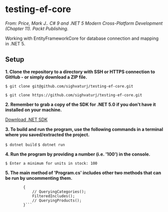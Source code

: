 # testing-ef-core
*From: Price, Mark J.. C# 9 and .NET 5 Modern Cross-Platform Development (Chapter 11). Packt Publishing.*

Working with EntityFrameworkCore for database connection and mapping in .NET 5.

## Setup

**1. Clone the repository to a directory with SSH or HTTPS connection to GitHub - or simply download a ZIP file.**

`$ git clone git@github.com/sighvaturj/testing-ef-core.git`

`$ git clone https://github.com/sighvaturj/testing-ef-core.git`

**2. Remember to grab a copy of the SDK for .NET 5.0 if you don't have it installed on your machine.**

[Download .NET SDK](https://dotnet.microsoft.com/download)

**3. To build and run the program, use the following commands in a terminal where you saved/extracted the project.**

`$ dotnet build`
`$ dotnet run`

**4. Run the program by providing a number (i.e. '100') in the console.**

`$ Enter a minimum for units in stock: 100`

**5. The main method of 'Program.cs' includes other two methods that can be run by uncommenting them.**

```static void Main(string[] args)
        {
            // QueryingCategories();
            FilteredIncludes();
            // QueryingProducts();
        }```
